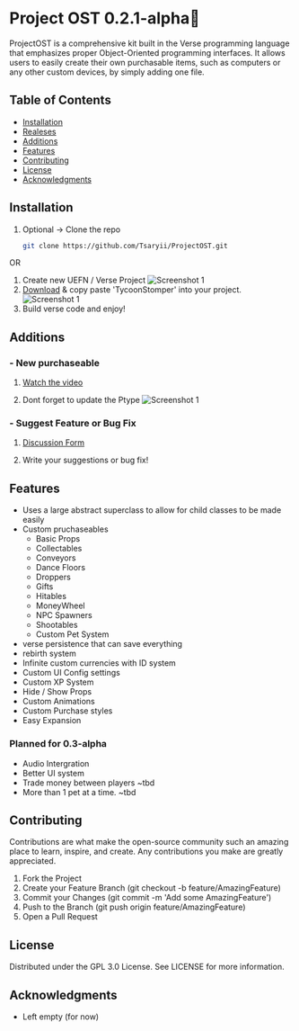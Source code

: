 # Project OST 0.2.1-alpha🚀

ProjectOST is a comprehensive kit built in the Verse programming language that emphasizes proper Object-Oriented programming interfaces. It allows users to easily create their own purchasable items, such as computers or any other custom devices, by simply adding one file.

## Table of Contents

- [Installation](#installation)
- [Realeses](https://github.com/Tsaryii/ProjectOST/releases)
- [Additions](#additions)
- [Features](#features)
- [Contributing](#contributing)
- [License](#license)
- [Acknowledgments](#acknowledgments)

## Installation

1. Optional -> Clone the repo
   ```sh
   git clone https://github.com/Tsaryii/ProjectOST.git

OR

1. Create new UEFN / Verse Project
    ![Screenshot 1](./Images/CreateUEFN.png)
2. [Download](https://github.com/Tsaryii/ProjectOST/archive/refs/heads/main.zip) & copy paste 'TycoonStomper' into your project.
    ![Screenshot 1](./Images/TycoonStomper.png)
3. Build verse code and enjoy!
    

## Additions
### - New purchaseable

1. [Watch the video](https://www.youtube.com/watch?v=ojgnbpQiWuU)
    
2. Dont forget to update the Ptype
    ![Screenshot 1](./Images/DontForget.png)
### - Suggest Feature or Bug Fix
1. [Discussion Form](https://github.com/Tsaryii/ProjectOST/discussions/1)

2. Write your suggestions or bug fix! 





## Features

- Uses a large abstract superclass to allow for child classes to be made easily
- Custom pruchaseables
  - Basic Props
  - Collectables
  - Conveyors
  - Dance Floors
  - Droppers
  - Gifts
  - Hitables
  - MoneyWheel
  - NPC Spawners
  - Shootables
  - Custom Pet System
- verse persistence that can save everything
- rebirth system
- Infinite custom currencies with ID system
- Custom UI Config settings
- Custom XP System
- Hide / Show Props
- Custom Animations
- Custom Purchase styles
- Easy Expansion

### Planned for 0.3-alpha

- Audio Intergration
- Better UI system
- Trade money between players ~tbd 
- More than 1 pet at a time. ~tbd 


## Contributing

Contributions are what make the open-source community such an amazing place to learn, inspire, and create. Any contributions you make are greatly appreciated.

1. Fork the Project
2. Create your Feature Branch (git checkout -b feature/AmazingFeature)
3. Commit your Changes (git commit -m 'Add some AmazingFeature')
4. Push to the Branch (git push origin feature/AmazingFeature)
5. Open a Pull Request


## License
Distributed under the GPL 3.0 License. See LICENSE for more information.

## Acknowledgments
- Left empty (for now)

